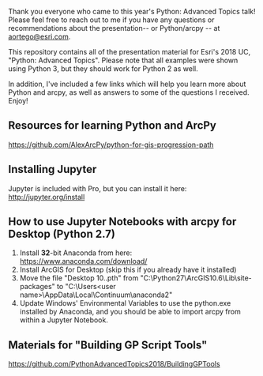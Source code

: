 Thank you everyone who came to this year's Python: Advanced Topics talk! Please feel free to reach out to me if you have any questions or recommendations about the presentation-- or Python/arcpy -- at aortego@esri.com.

This repository contains all of the presentation material for Esri's 2018 UC, "Python: Advanced Topics". Please note that all examples were shown using Python 3, but they should work for Python 2 as well.

In addition, I've included a few links which will help you learn more about Python and arcpy, as well as answers to some of the questions I received. Enjoy!

## Resources for learning Python and ArcPy
https://github.com/AlexArcPy/python-for-gis-progression-path

## Installing Jupyter
Jupyter is included with Pro, but you can install it here:
http://jupyter.org/install

## How to use Jupyter Notebooks with arcpy for Desktop (Python 2.7)
1. Install **32**-bit Anaconda from here: https://www.anaconda.com/download/
2. Install ArcGIS for Desktop (skip this if you already have it installed)
3. Move the file "Desktop 10.<x>.pth" from "C:\Python27\ArcGIS10.6\Lib\site-packages" to "C:\Users\<user name>\AppData\Local\Continuum\anaconda2"
4. Update Windows' Environmental Variables to use the python.exe installed by Anaconda, and you should be able to import arcpy from within a Jupyter Notebook.
  
## Materials for "Building GP Script Tools"
https://github.com/PythonAdvancedTopics2018/BuildingGPTools
